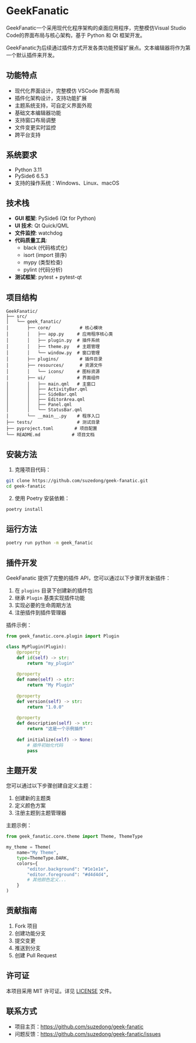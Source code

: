 # GeekFanatic

GeekFanatic一个采用现代化程序架构的桌面应用程序，完整模仿Visual Studio Code的界面布局与核心架构，基于 Python 和 Qt 框架开发。

GeekFanatic为后续通过插件方式开发各类功能预留扩展点。文本编辑器将作为第一个默认插件来开发。

## 功能特点

- 现代化界面设计，完整模仿 VSCode 界面布局
- 插件化架构设计，支持功能扩展
- 主题系统支持，可自定义界面外观
- 基础文本编辑器功能
- 支持窗口布局调整
- 文件变更实时监控
- 跨平台支持

## 系统要求

- Python 3.11
- PySide6 6.5.3
- 支持的操作系统：Windows、Linux、macOS

## 技术栈

- **GUI 框架**: PySide6 (Qt for Python)
- **UI 技术**: Qt Quick/QML
- **文件监控**: watchdog
- **代码质量工具**:
  - black (代码格式化)
  - isort (import 排序)
  - mypy (类型检查)
  - pylint (代码分析)
- **测试框架**: pytest + pytest-qt

## 项目结构

```
GeekFanatic/
├── src/
│   └── geek_fanatic/
│       ├── core/           # 核心模块
│       │   ├── app.py     # 应用程序核心类
│       │   ├── plugin.py  # 插件系统
│       │   ├── theme.py   # 主题管理
│       │   └── window.py  # 窗口管理
│       ├── plugins/        # 插件目录
│       ├── resources/      # 资源文件
│       │   └── icons/     # 图标资源
│       ├── ui/            # 界面组件
│       │   ├── main.qml   # 主窗口
│       │   ├── ActivityBar.qml
│       │   ├── SideBar.qml
│       │   ├── EditorArea.qml
│       │   ├── Panel.qml
│       │   └── StatusBar.qml
│       └── __main__.py    # 程序入口
├── tests/                 # 测试目录
├── pyproject.toml        # 项目配置
└── README.md            # 项目文档
```

## 安装方法

1. 克隆项目代码：
```bash
git clone https://github.com/suzedong/geek-fanatic.git
cd geek-fanatic
```

2. 使用 Poetry 安装依赖：
```bash
poetry install
```

## 运行方法

```bash
poetry run python -m geek_fanatic
```

## 插件开发

GeekFanatic 提供了完整的插件 API，您可以通过以下步骤开发新插件：

1. 在 `plugins` 目录下创建新的插件包
2. 继承 `Plugin` 基类实现插件功能
3. 实现必要的生命周期方法
4. 注册插件到插件管理器

插件示例：

```python
from geek_fanatic.core.plugin import Plugin

class MyPlugin(Plugin):
    @property
    def id(self) -> str:
        return "my_plugin"
        
    @property
    def name(self) -> str:
        return "My Plugin"
        
    @property
    def version(self) -> str:
        return "1.0.0"
        
    @property
    def description(self) -> str:
        return "这是一个示例插件"
        
    def initialize(self) -> None:
        # 插件初始化代码
        pass
```

## 主题开发

您可以通过以下步骤创建自定义主题：

1. 创建新的主题类
2. 定义颜色方案
3. 注册主题到主题管理器

主题示例：

```python
from geek_fanatic.core.theme import Theme, ThemeType

my_theme = Theme(
    name="My Theme",
    type=ThemeType.DARK,
    colors={
        "editor.background": "#1e1e1e",
        "editor.foreground": "#d4d4d4",
        # 其他颜色定义...
    }
)
```

## 贡献指南

1. Fork 项目
2. 创建功能分支
3. 提交变更
4. 推送到分支
5. 创建 Pull Request

## 许可证

本项目采用 MIT 许可证。详见 [LICENSE](LICENSE) 文件。

## 联系方式

- 项目主页：https://github.com/suzedong/geek-fanatic
- 问题反馈：https://github.com/suzedong/geek-fanatic/issues